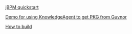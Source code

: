 
[jBPM quickstart](https://github.com/kylinsoong/jBPM-Drools-Example/blob/master/jbpm/jbpm-quickstarts.asciidoc)

[Demo for using KnowledgeAgent to get PKG from Guvnor](https://community.jboss.org/wiki/DemoForUsingKnowledgeAgentToGetPKGFromGuvnor)

[How to build](https://github.com/kylinsoong/jBPM-Drools-Example/blob/master/jbpm/build.asciidoc)
